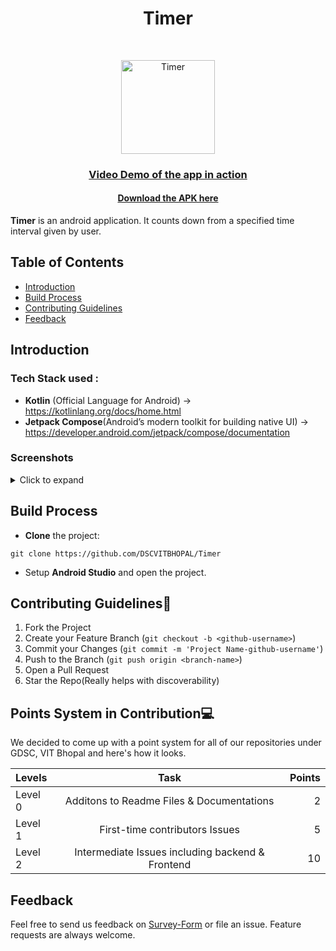 <h1 align="center"> Timer </h1> <br>

<p align="center">
  <a href="https://github.com/DSCVITBHOPAL/Timer">
    <img alt="Timer" title="Timer" src="https://cdn0.iconfinder.com/data/icons/ios7-essence/22/stopwatch_timer_clock_time-512.png" width="150">
  </a>
</p>

<a href="https://drive.google.com/file/d/1OdSTdUYf52VnBtCD2vmuxJuPOe0LtAQw/view"><h3 align="center">Video Demo of the app in action</h4></a>

<a href="https://drive.google.com/file/d/1-KU44Gr25xNvlOn5Tj0U7CN3NGXkCtT1/view?usp=sharing"><h4 align="center">Download the APK here</h4></a>

**Timer** is an android application. It counts down from a specified time interval given by user.

## Table of Contents 

- [Introduction](#introduction)
- [Build Process](#build-process)
- [Contributing Guidelines](#contributing-guidelines)
- [Feedback](#feedback)


## Introduction

### Tech Stack used :

* **Kotlin** (Official Language for Android) -> https://kotlinlang.org/docs/home.html
* **Jetpack Compose**(Android’s modern toolkit for building native UI) -> https://developer.android.com/jetpack/compose/documentation

###  Screenshots
<details>
     <summary> Click to expand </summary>
  
   Timer End Initial               |  End State Change              | Starting Screen           |  Half completion
:-------------------------:|:-------------------------:|:-------------------------:|:-------------------------:
![](https://github.com/Apoorva57/Timer/blob/Apoorva57/Images/end%20state%20initial.png)|![](https://github.com/Apoorva57/Timer/blob/Apoorva57/Images/End%20state%20change.png)|![](https://github.com/Apoorva57/Timer/blob/Apoorva57/Images/starting%20screen.png)|![](https://github.com/Apoorva57/Timer/blob/Apoorva57/Images/half%20completion.png)|
  
  
</details>  

## Build Process


* **Clone** the project:

```
git clone https://github.com/DSCVITBHOPAL/Timer
```
* Setup **Android Studio** and open the project.

## Contributing Guidelines📕
1. Fork the Project
2. Create your Feature Branch (`git checkout -b <github-username>`)
3. Commit your Changes (`git commit -m 'Project Name-github-username'`)
4. Push to the Branch (`git push origin <branch-name>`)
5. Open a Pull Request
6. Star the Repo(Really helps with discoverability)

## Points System in Contribution💻
We decided to come up with a point system for all of our repositories under GDSC, VIT Bhopal and here's how it looks.

| Levels        | Task                                               | Points            |
| :---          |     :---:                                          |          ---:     |
| Level 0       | Additons to Readme Files & Documentations          | 2                 |
| Level 1       | First-time contributors Issues                     | 5                 |
| Level 2       | Intermediate Issues including backend & Frontend   | 10                |



## Feedback

Feel free to send us feedback on [Survey-Form](https://pk5myc71j2y.typeform.com/to/a1NEhEvo) or file an issue. Feature requests are always welcome.


